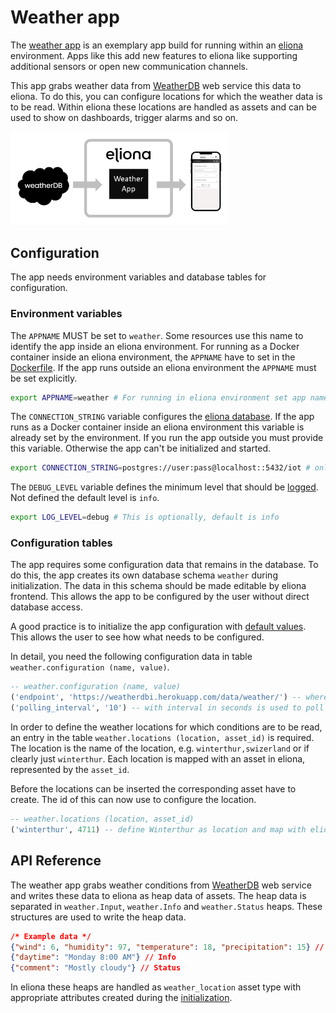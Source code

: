 # Weather app
The [weather app](https://github.com/eliona-smart-building-assistant/weather-app) is an exemplary app build for running within an [eliona](https://www.eliona.io/) environment. Apps like this add new features to eliona like supporting additional sensors or open new communication channels.

This app grabs weather data from [WeatherDB](https://weatherdbi.herokuapp.com/) web service this data to eliona. To do this, you can configure locations for which the weather data is to be read. Within eliona these locations are handled as assets and can be used to show on dashboards, trigger alarms and so on.

[<img src="weather-app.png" width="350"/>](weather-app.png)

## Configuration ##

The app needs environment variables and database tables for configuration.

### Environment variables ###

The `APPNAME` MUST be set to `weather`. Some resources use this name to identify the app inside an eliona environment. For running as a Docker container inside an eliona environment, the `APPNAME` have to set in the [Dockerfile](Dockerfile). If the app runs outside an eliona environment the `APPNAME` must be set explicitly.

```bash
export APPNAME=weather # For running in eliona environment set app name in Dockerfile
```

The `CONNECTION_STRING` variable configures the [eliona database](https://github.com/eliona-smart-building-assistant/go-eliona/tree/main/db). If the app runs as a Docker container inside an eliona environment this variable is already set by the environment. If you run the app outside you must provide this variable. Otherwise the app can't be initialized and started. 

```bash
export CONNECTION_STRING=postgres://user:pass@localhost::5432/iot # only if run outside eliona environment
```

The `DEBUG_LEVEL` variable defines the minimum level that should be [logged](https://github.com/eliona-smart-building-assistant/go-eliona/tree/main/log). Not defined the default level is `info`.

```bash
export LOG_LEVEL=debug # This is optionally, default is info
```

### Configuration tables ###

The app requires some configuration data that remains in the database. To do this, the app creates its own database schema `weather` during initialization. The data in this schema should be made editable by eliona frontend. This allows the app to be configured by the user without direct database access.

A good practice is to initialize the app configuration with [default values](database/defaults.sql). This allows the user to see how what needs to be configured.

In detail, you need the following configuration data in table `weather.configuration (name, value)`.

```sql
-- weather.configuration (name, value)
('endpoint', 'https://weatherdbi.herokuapp.com/data/weather/') -- where is the weatherDB located
('polling_interval', '10') -- with interval in seconds is used to poll the weatherDB 
```

In order to define the weather locations for which conditions are to be read, an entry in the table `weather.locations (location, asset_id)` is required. The location is the name of the location, e.g. `winterthur,swizerland` or if clearly just `winterthur`. Each location is mapped with an asset in eliona, represented by the `asset_id`.

Before the locations can be inserted the corresponding asset have to create. The id of this can now use to configure the location.

```sql
-- weather.locations (location, asset_id)
('winterthur', 4711) -- define Winterthur as location and map with eliona asset 4711
```

## API Reference

The weather app grabs weather conditions from [WeatherDB](https://weatherdbi.herokuapp.com/) web service and writes these data to eliona as heap data of assets. The heap data is separated in `weather.Input`, `weather.Info` and `weather.Status` heaps. These structures are used to write the heap data.

```json
/* Example data */ 
{"wind": 6, "humidity": 97, "temperature": 18, "precipitation": 15} // Input 
{"daytime": "Monday 8:00 AM"} // Info 
{"comment": "Mostly cloudy"} // Status 
```

In eliona these heaps are handled as `weather_location` asset type with appropriate attributes created during the [initialization](database/init.sql).


